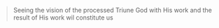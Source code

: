 > Seeing the vision of the processed Triune God with His work and the result of His work wil constitute us
